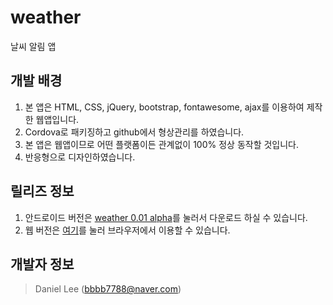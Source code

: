 # weather
 날씨 알림 앱

## 개발 배경
1. 본 앱은 HTML, CSS, jQuery, bootstrap, fontawesome, ajax를 이용하여 제작한 웹앱입니다.
2. Cordova로 패키징하고 github에서 형상관리를 하였습니다.
3. 본 앱은 웹앱이므로 어떤 플랫폼이든 관계없이 100% 정상 동작할 것입니다.
4. 반응형으로 디자인하였습니다.

## 릴리즈 정보
1. 안드로이드 버전은 [weather 0.01 alpha](https://github.com/Unlimited000/weather/raw/master/weather.apk)를 눌러서 다운로드 하실 수 있습니다.
2. 웹 버전은 [여기](http://bbbb7788.dothome.co.kr/weather_rev)를 눌러 브라우저에서 이용할 수 있습니다.

## 개발자 정보
> Daniel Lee ([bbbb7788@naver.com](mailto:bbbb7788@naver.com))
